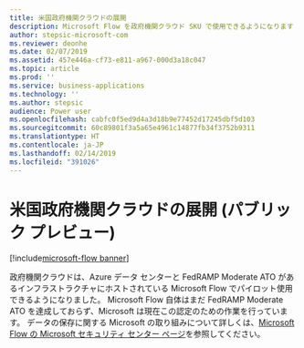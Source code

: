 ```yaml
---
title: 米国政府機関クラウドの展開
description: Microsoft Flow を政府機関クラウド SKU で使用できるようになります
author: stepsic-microsoft-com
ms.reviewer: deonhe
ms.date: 02/07/2019
ms.assetid: 457e446a-cf73-e811-a967-000d3a18c047
ms.topic: article
ms.prod: ''
ms.service: business-applications
ms.technology: ''
ms.author: stepsic
audience: Power user
ms.openlocfilehash: cabfc0f5ed9d4a3d18b9e77452d17245dbf5d103
ms.sourcegitcommit: 60c89801f3a5a65e4961c14877fb34f3752b9311
ms.translationtype: HT
ms.contentlocale: ja-JP
ms.lasthandoff: 02/14/2019
ms.locfileid: "391026"
---
```

# <a name="us-government-cloud-deployment-public-preview"></a>米国政府機関クラウドの展開 (パブリック プレビュー)


[!include[microsoft-flow banner](../includes/microsoft-flow.md)]

政府機関クラウドは、Azure データ センターと FedRAMP Moderate ATO があるインフラストラクチャにホストされている Microsoft Flow でパイロット使用できるようになりました。 Microsoft Flow 自体はまだ FedRAMP Moderate ATO を達成しておらず、Microsoft は現在この認定のための作業を行っています。 データの保存に関する Microsoft の取り組みについて詳しくは、[Microsoft Flow の Microsoft セキュリティ センター ページ](https://www.microsoft.com/TrustCenter/CloudServices/business-application-platform/data-location)を参照してください。
